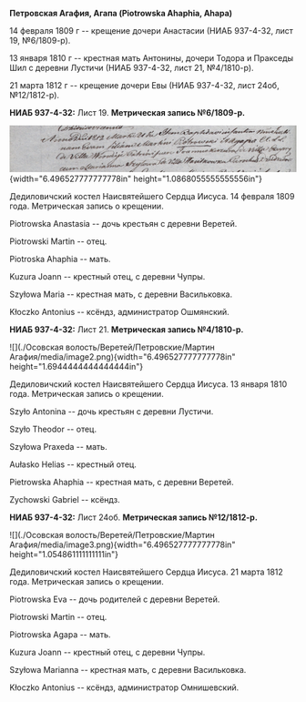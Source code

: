 **Петровская Агафия, Агапа (Piotrowska Ahaphia, Ahapa)**

14 февраля 1809 г -- крещение дочери Анастасии (НИАБ 937-4-32, лист 19,
№6/1809-р).

13 января 1810 г -- крестная мать Антонины, дочери Тодора и Пракседы Шил
с деревни Лустичи (НИАБ 937-4-32, лист 21, №4/1810-р).

21 марта 1812 г -- крещение дочери Евы (НИАБ 937-4-32, лист 24об,
№12/1812-р).

**НИАБ 937-4-32:** Лист 19. **Метрическая запись №6/1809-р.**

![](./media/c08421b7ec255e01a35b78826e317150560d9eac.png){width="6.496527777777778in"
height="1.0868055555555556in"}

Дедиловичский костел Наисвятейшего Сердца Иисуса. 14 февраля 1809 года.
Метрическая запись о крещении.

Piotrowska Anastasia -- дочь крестьян с деревни Веретей.

Piotrowski Martin -- отец.

Piotroska Ahaphia -- мать.

Kuzura Joann -- крестный отец, с деревни Чупры.

Szyłowa Maria -- крестная мать, с деревни Васильковка.

Kłoczko Antonius -- ксёндз, администратор Ошмянский.

**НИАБ 937-4-32:** Лист 21. **Метрическая запись №4/1810-р.**

![](./Осовская волость/Веретей/Петровские/Мартин Агафия/media/image2.png){width="6.496527777777778in"
height="1.6944444444444444in"}

Дедиловичский костел Наисвятейшего Сердца Иисуса. 13 января 1810 года.
Метрическая запись о крещении.

Szyło Antonina -- дочь крестьян с деревни Лустичи.

Szyło Theodor -- отец.

Szyłowa Praxeda -- мать.

Aułasko Helias -- крестный отец.

Pietrowska Ahaphia -- крестная мать, с деревни Веретей.

Zychowski Gabriel -- ксёндз.

**НИАБ 937-4-32:** Лист 24об. **Метрическая запись №12/1812-р.**

![](./Осовская волость/Веретей/Петровские/Мартин Агафия/media/image3.png){width="6.496527777777778in"
height="1.054861111111111in"}

Дедиловичский костел Наисвятейшего Сердца Иисуса. 21 марта 1812 года.
Метрическая запись о крещении.

Piotrowska Eva -- дочь родителей с деревни Веретей.

Piotrowski Martin -- отец.

Piotrowska Agapa -- мать.

Kuzura Joann -- крестный отец, с деревни Чупры.

Szyłowa Marianna -- крестная мать, с деревни Васильковка.

Kłoczko Antonius -- ксёндз, администратор Омнишевский.
